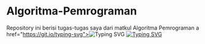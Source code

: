 # Algoritma-Pemrograman
Repository ini berisi tugas-tugas saya dari matkul Algoritma Pemrograman
a href="https://git.io/typing-svg"><img src="https://readme-typing-svg.herokuapp.com?font=Fira+Code&weight=600&size=30&duration=3000&pause=5000&color=851c73&center=true&vCenter=true&width=1000&lines=Algoritma%2C+Pemrograman" alt="Typing SVG" /></a>
<a href="https://git.io/typing-svg"><img src="https://readme-typing-svg.herokuapp.com?font=Fira+Code&weight=400&size=25&duration=3000&pause=5000&color=32A8BBFF&center=true&vCenter=true&width=1000&lines=Repository+ini+berisi+tugas-tugas+saya+dari+matkul+Algoritma+pemrograman" alt="Typing SVG" /></a>
